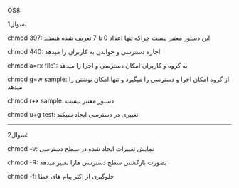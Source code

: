 OS8:

سوال1:

chmod 397: این دستور معتبر نیست چراکه تنها اعداد 0 تا 7 تعریف شده هستند

chmod 440: اجازه دسترسی و خواندن به کاربران را میدهد

chmod a=rx file1: به گروه و کاربران امکان دسترسی و اجرا را میدهد

chmod g=w sample: از گروه امکان اجرا و دسترسی را میگیرد و تنها امکان نوشتن را میدهد

chmod r+x sample: دستور معتبر نیست

chmod u+g test: تغییری در دسترسی ایجاد نمیکند

__________________________________________________________________________________________________

سوال2:

chmod -v: نمایش تغییرات ایجاد شده در سطح دسترسی

chmod -R: بصورت بازگشتی سطح دسترسی هارا تغییر میدهد

chmod -f: جلوگیری از اکثر پیام های خطا
